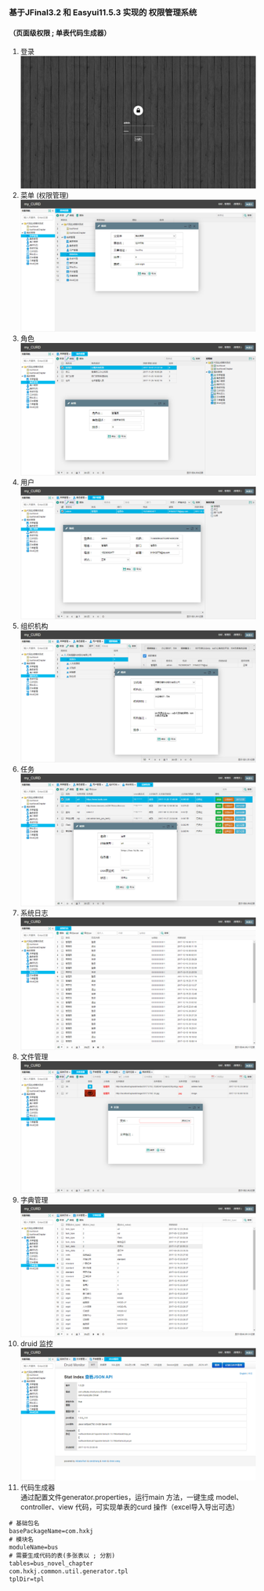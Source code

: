 ### 基于JFinal3.2 和 Easyui11.5.3 实现的 权限管理系统
#### （页面级权限 ; 单表代码生成器）

1. 登录
![](preview_img/login.png)
2. 菜单 (权限管理)
![](preview_img/menu.png)
3. 角色
![](preview_img/role.png)
4. 用户
![](preview_img/user.png)
5. 组织机构
![](preview_img/org.png)
6. 任务
![](preview_img/task.png)
7. 系统日志
![](preview_img/log.png)
8. 文件管理
![](preview_img/file.png)
9. 字典管理
![](preview_img/dict.png)
10. druid 监控
![](preview_img/druid.png)
11. 代码生成器  
通过配置文件generator.properties，运行main 方法，一键生成 model、controller、view 代码，可实现单表的curd 操作（excel导入导出可选）
```properties
# 基础包名
basePackageName=com.hxkj
# 模块名
moduleName=bus
# 需要生成代码的表(多张表以 ; 分割)
tables=bus_novel_chapter
com.hxkj.common.util.generator.tpl
tplDir=tpl
```
